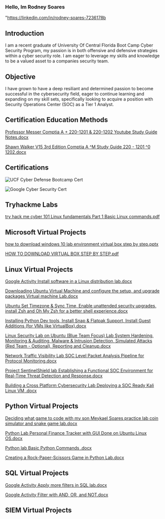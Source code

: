 


### Hello, Im Rodney Soares

"https://linkedin.com/in/rodney-soares-7236178b

## Introduction

I am a recent graduate of University Of Central Florida Boot Camp Cyber Security Program, my passion is in both offensive and defensive strategies within a cyber security role. I am eager to leverage my skills and knowledge to be a valued asset to a companies security team.

## Objective
I have grown to have a deep resiliant and determined passion to become successful in the cybersecurity field, eager to continue learning and expanding on my skill sets, specifically looking to acquire a position with Security Operations Center (SOC) as a Tier 1 Analyst.

## Certification Education Methods

[Professor Messer Comptia A + 220-1201 & 220-1202 Youtube Study Guide Notes.docx](https://github.com/user-attachments/files/21209510/Professor.Messer.Comptia.A.%2B.220-1201.220-1202.Youtube.Study.Guide.Notes.docx)

[Shawn Walker V15 3rd Edition Comptia A ^M Study Guide 220 - 1201 ^0 1202.docx](https://github.com/user-attachments/files/21309784/Shawn.Walker.V15.3rd.Edition.Comptia.A.M.Study.Guide.220.-.1201.0.1202.docx)



## Certifications

![UCF Cyber Defense Bootcamp Cert](https://github.com/user-attachments/assets/352bd6da-208a-46cf-b881-ce89f0d96ab1)


![Google Cyber Security Cert](https://github.com/user-attachments/assets/608b5ea2-081a-4d5e-9ab3-34f5092a8f9c)



## Tryhackme Labs

[try hack me cyber 101 Linux fundamentals Part 1 Basic Linux commands.pdf](https://github.com/user-attachments/files/21210908/try.hack.me.cyber.101.Linux.fundamentals.Part.1.Basic.Linux.commands.pdf)



## Microsoft Virtual Projects
[how to download windows 10 lab environment virtual box step by step.pptx](https://github.com/Ethicalfury/Ethicalfury/files/14974173/how.to.download.windows.10.lab.environment.virtual.box.step.by.step.pptx)

[HOW TO DOWNLOAD VIRTUAL BOX STEP BY STEP.pdf](https://github.com/Ethicalfury/Ethicalfury/files/14981668/HOW.TO.DOWNLOAD.VIRTUAL.BOX.STEP.BY.STEP.pdf)


## Linux Virtual Projects
[Google Activity Install software in a Linux distribution lab.docx](https://github.com/Ethicalfury/Ethicalfury/files/14974162/Google.Activity.Install.software.in.a.Linux.distribution.lab.docx)

[Downloading Ubuntu Virtual Machine and configure the setup, and upgrade packages  Virtual machine Lab.docx](https://github.com/user-attachments/files/21310718/Downloading.Ubuntu.Virtual.Machine.and.configure.the.setup.and.upgrade.packages.Virtual.machine.Lab.docx)

[Ubuntu Set Timezone & Sync Time, Enable unattended security upgrades, install Zsh and Oh My Zsh for a better shell experience.docx](https://github.com/user-attachments/files/21312315/Ubuntu.Set.Timezone.Sync.Time.Enable.unattended.security.upgrades.install.Zsh.and.Oh.My.Zsh.for.a.better.shell.experience.docx)

[Installing Python Dev tools, Install Snap & Flatpak Support, Install Guest Additions (for VMs like VirtualBox).docx](https://github.com/user-attachments/files/21313115/Installing.Python.Dev.tools.Install.Snap.Flatpak.Support.Install.Guest.Additions.for.VMs.like.VirtualBox.docx)

[Linux Security Lab on Ubuntu (Blue Team Focus) Lab System Hardening, Monitoring & Auditing, Malware & Intrusion Detection, Simulated Attacks (Red Team - Optional), Reporting and Cleanup.docx](https://github.com/user-attachments/files/21325094/Linux.Security.Lab.on.Ubuntu.Blue.Team.Focus.Lab.System.Hardening.Monitoring.Auditing.Malware.Intrusion.Detection.Simulated.Attacks.Red.Team.-.Optional.Reporting.and.Cleanup.docx)

[Network Traffic Visibility Lab SOC Level Packet Analysis Pipeline for Protocol Monitoring.docx](https://github.com/user-attachments/files/21400871/Network.Traffic.Visibility.Lab.SOC.Level.Packet.Analysis.Pipeline.for.Protocol.Monitoring.docx)


[Project SentinelShield lab Establishing a Functional SOC Environment for Real-Time Threat Detection and Response.docx](https://github.com/user-attachments/files/21403279/Project.SentinelShield.lab.Establishing.a.Functional.SOC.Environment.for.Real-Time.Threat.Detection.and.Response.docx)

[Building a Cross Platform Cybersecurity Lab Deploying a SOC Ready Kali Linux VM .docx](https://github.com/user-attachments/files/21441247/Building.a.Cross.Platform.Cybersecurity.Lab.Deploying.a.SOC.Ready.Kali.Linux.VM.docx)






## Python Virtual Projects

[Deciding what game to code with my son Meykael Soares practice lab coin simulator and snake game lab.docx](https://github.com/user-attachments/files/21225737/Deciding.what.game.to.code.with.my.son.Meykael.Soares.practice.lab.coin.simulator.and.snake.game.lab.docx)


[Python Lab Personal Finance Tracker with GUI Done on Ubuntu Linux OS.docx](https://github.com/user-attachments/files/21333652/Python.Lab.Personal.Finance.Tracker.with.GUI.Done.on.Ubuntu.Linux.OS.docx)


[Python lab Basic Python Commands .docx](https://github.com/user-attachments/files/21210823/Python.lab.Basic.Python.Commands.docx)

[Creating a Rock-Paper-Scissors Game in Python Lab.docx](https://github.com/user-attachments/files/21211343/Creating.a.Rock-Paper-Scissors.Game.in.Python.Lab.docx)


## SQL Virtual Projects

[Google Activity Apply more filters in SQL lab.docx](https://github.com/Ethicalfury/Ethicalfury/files/14982975/Google.Activity.Apply.more.filters.in.SQL.lab.docx)

[Google Activity Filter with AND, OR, and NOT.docx](https://github.com/Ethicalfury/Ethicalfury/files/14987170/Google.Activity.Filter.with.AND.OR.and.NOT.docx)




## SIEM Virtual Projects















